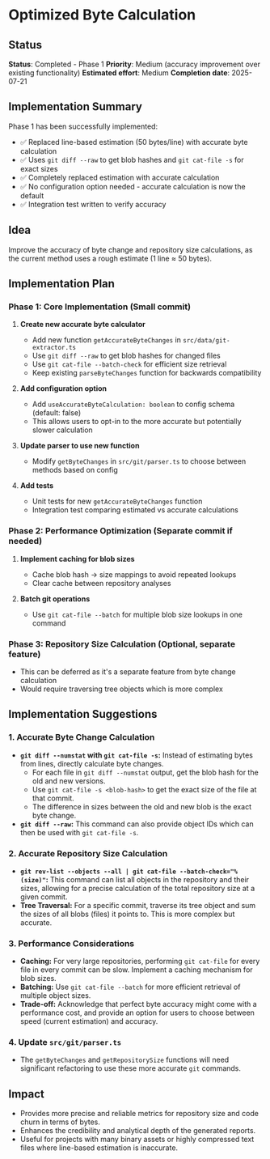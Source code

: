 # Optimized Byte Calculation

## Status
**Status**: Completed - Phase 1
**Priority**: Medium (accuracy improvement over existing functionality)
**Estimated effort**: Medium
**Completion date**: 2025-07-21

## Implementation Summary
Phase 1 has been successfully implemented:
- ✅ Replaced line-based estimation (50 bytes/line) with accurate byte calculation
- ✅ Uses `git diff --raw` to get blob hashes and `git cat-file -s` for exact sizes
- ✅ Completely replaced estimation with accurate calculation
- ✅ No configuration option needed - accurate calculation is now the default
- ✅ Integration test written to verify accuracy

## Idea
Improve the accuracy of byte change and repository size calculations, as the current method uses a rough estimate (1 line ≈ 50 bytes).

## Implementation Plan

### Phase 1: Core Implementation (Small commit)
1. **Create new accurate byte calculator**
   - Add new function `getAccurateByteChanges` in `src/data/git-extractor.ts`
   - Use `git diff --raw` to get blob hashes for changed files
   - Use `git cat-file --batch-check` for efficient size retrieval
   - Keep existing `parseByteChanges` function for backwards compatibility

2. **Add configuration option**
   - Add `useAccurateByteCalculation: boolean` to config schema (default: false)
   - This allows users to opt-in to the more accurate but potentially slower calculation

3. **Update parser to use new function**
   - Modify `getByteChanges` in `src/git/parser.ts` to choose between methods based on config

4. **Add tests**
   - Unit tests for new `getAccurateByteChanges` function
   - Integration test comparing estimated vs accurate calculations

### Phase 2: Performance Optimization (Separate commit if needed)
1. **Implement caching for blob sizes**
   - Cache blob hash -> size mappings to avoid repeated lookups
   - Clear cache between repository analyses

2. **Batch git operations**
   - Use `git cat-file --batch` for multiple blob size lookups in one command

### Phase 3: Repository Size Calculation (Optional, separate feature)
- This can be deferred as it's a separate feature from byte change calculation
- Would require traversing tree objects which is more complex

## Implementation Suggestions

### 1. Accurate Byte Change Calculation
- **`git diff --numstat` with `git cat-file -s`:** Instead of estimating bytes from lines, directly calculate byte changes.
    - For each file in `git diff --numstat` output, get the blob hash for the old and new versions.
    - Use `git cat-file -s <blob-hash>` to get the exact size of the file at that commit.
    - The difference in sizes between the old and new blob is the exact byte change.
- **`git diff --raw`:** This command can also provide object IDs which can then be used with `git cat-file -s`.

### 2. Accurate Repository Size Calculation
- **`git rev-list --objects --all | git cat-file --batch-check="%(size)"`:** This command can list all objects in the repository and their sizes, allowing for a precise calculation of the total repository size at a given commit.
- **Tree Traversal:** For a specific commit, traverse its tree object and sum the sizes of all blobs (files) it points to. This is more complex but accurate.

### 3. Performance Considerations
- **Caching:** For very large repositories, performing `git cat-file` for every file in every commit can be slow. Implement a caching mechanism for blob sizes.
- **Batching:** Use `git cat-file --batch` for more efficient retrieval of multiple object sizes.
- **Trade-off:** Acknowledge that perfect byte accuracy might come with a performance cost, and provide an option for users to choose between speed (current estimation) and accuracy.

### 4. Update `src/git/parser.ts`
- The `getByteChanges` and `getRepositorySize` functions will need significant refactoring to use these more accurate `git` commands.

## Impact
- Provides more precise and reliable metrics for repository size and code churn in terms of bytes.
- Enhances the credibility and analytical depth of the generated reports.
- Useful for projects with many binary assets or highly compressed text files where line-based estimation is inaccurate.
